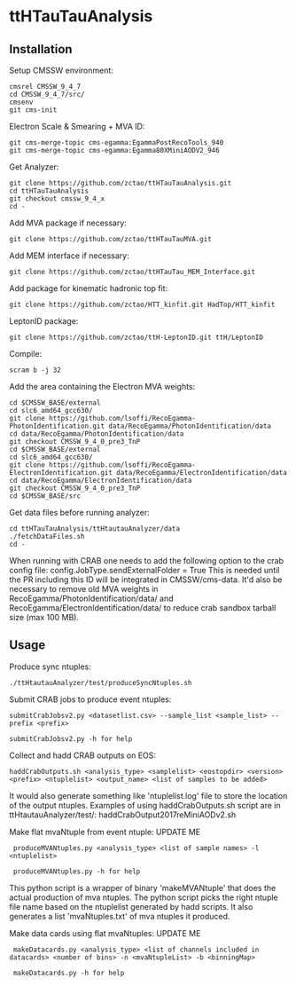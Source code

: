 # ttHTauTauAnalysis

## Installation

Setup CMSSW environment:

	cmsrel CMSSW_9_4_7
	cd CMSSW_9_4_7/src/
	cmsenv
	git cms-init

Electron Scale & Smearing + MVA ID:

	git cms-merge-topic cms-egamma:EgammaPostRecoTools_940
	git cms-merge-topic cms-egamma:Egamma80XMiniAODV2_946

Get Analyzer:

	git clone https://github.com/zctao/ttHTauTauAnalysis.git
	cd ttHTauTauAnalysis
	git checkout cmssw_9_4_x
	cd -

Add MVA package if necessary:

	git clone https://github.com/zctao/ttHTauTauMVA.git

Add MEM interface if necessary:

	git clone https://github.com/zctao/ttHTauTau_MEM_Interface.git

Add package for kinematic hadronic top fit:

	git clone https://github.com/zctao/HTT_kinfit.git HadTop/HTT_kinfit

LeptonID package:

	git clone https://github.com/zctao/ttH-LeptonID.git ttH/LeptonID
	

Compile:

	scram b -j 32

Add the area containing the Electron MVA weights:

	cd $CMSSW_BASE/external
	cd slc6_amd64_gcc630/
	git clone https://github.com/lsoffi/RecoEgamma-PhotonIdentification.git data/RecoEgamma/PhotonIdentification/data
	cd data/RecoEgamma/PhotonIdentification/data
	git checkout CMSSW_9_4_0_pre3_TnP
	cd $CMSSW_BASE/external
	cd slc6_amd64_gcc630/
	git clone https://github.com/lsoffi/RecoEgamma-ElectronIdentification.git data/RecoEgamma/ElectronIdentification/data
	cd data/RecoEgamma/ElectronIdentification/data
	git checkout CMSSW_9_4_0_pre3_TnP
	cd $CMSSW_BASE/src

Get data files before running analyzer:

	cd ttHTauTauAnalysis/ttHtautauAnalyzer/data
	./fetchDataFiles.sh
	cd -

When running with CRAB one needs to add the following option to the crab config file: config.JobType.sendExternalFolder = True This is needed until the PR including this ID will be integrated in CMSSW/cms-data.
It'd also be necessary to remove old MVA weights in RecoEgamma/PhotonIdentification/data/ and RecoEgamma/ElectronIdentification/data/ to reduce crab sandbox tarball size (max 100 MB).

## Usage

Produce sync ntuples:

	./ttHtautauAnalyzer/test/produceSyncNtuples.sh

Submit CRAB jobs to produce event ntuples:
	   
	submitCrabJobsv2.py <datasetlist.csv> --sample_list <sample_list> --prefix <prefix>
	
	submitCrabJobsv2.py -h for help

Collect and hadd CRAB outputs on EOS:

	haddCrabOutputs.sh <analysis_type> <samplelist> <eostopdir> <version> <prefix> <ntuplelist> <output_name> <list of samples to be added>

It would also generate something like 'ntuplelist.log' file to store the location of the output ntuples. Examples of using haddCrabOutputs.sh script are in ttHtautauAnalyzer/test/: haddCrabOutput2017reMiniAODv2.sh

Make flat mvaNtuple from event ntuple: UPDATE ME

	 produceMVANtuples.py <analysis_type> <list of sample names> -l <ntuplelist>

	 produceMVANtuples.py -h for help

This python script is a wrapper of binary 'makeMVANtuple' that does the actual production of mva ntuples. The python script picks the right ntuple file name based on the ntuplelist generated by hadd scripts. It also generates a list 'mvaNtuples.txt' of mva ntuples it produced.

Make data cards using flat mvaNtuples: UPDATE ME

	 makeDatacards.py <analysis_type> <list of channels included in datacards> <number of bins> -n <mvaNtupleList> -b <binningMap>

	 makeDatacards.py -h for help
